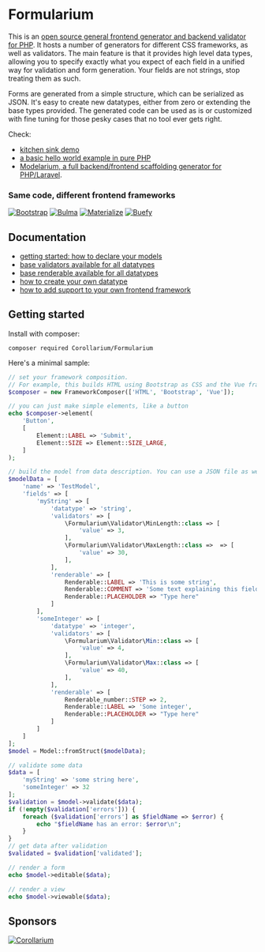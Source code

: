 # Formularium

This is an [open source general frontend generator and backend validator for PHP](https://github.com/Corollarium/Formularium/). It hosts a number of generators for different CSS frameworks, as well as validators. The main feature is that it provides high level data types, allowing you to specify exactly what you expect of each field in a unified way for validation and form generation. Your fields are not strings, stop treating them as such.

Forms are generated from a simple structure, which can be serialized as JSON. It's easy to create new datatypes, either from zero or extending the base types provided. The generated code can be used as is or customized with fine tuning for those pesky cases that no tool ever gets right.

Check:

- [kitchen sink demo](https://corollarium.github.io/Formularium/kitchensink)
- [a basic hello world example in pure PHP](https://github.com/Corollarium/Formularium-example)
- [Modelarium, a full backend/frontend scaffolding generator for PHP/Laravel](https://github.com/Corollarium/modelarium/).

### Same code, different frontend frameworks

[![Bootstrap](https://corollarium.github.io/Formularium/shots/HTMLBootstrapQuill.png)](https://corollarium.github.io/Formularium/kitchensink/HTMLBootstrapQuill.html)
[![Bulma](https://corollarium.github.io/Formularium/shots/HTMLBulmaQuill.png)](https://corollarium.github.io/Formularium/kitchensink/HTMLBulmaQuill.html)
[![Materialize](https://corollarium.github.io/Formularium/shots/HTMLMaterialize.png)](https://corollarium.github.io/Formularium/kitchensink/HTMLMaterialize.html)
[![Buefy](https://corollarium.github.io/Formularium/shots/HTMLBuefyVue.png)](https://corollarium.github.io/Formularium/kitchensink/HTMLBootstrapVue.html)

## Documentation

- [getting started: how to declare your models](model.md)
- [base validators available for all datatypes](basevalidator.md)
- [base renderable available for all datatypes](baseextension.md)
- [how to create your own datatype](datatype.md)
- [how to add support to your own frontend framework](frontend.md)

## Getting started

Install with composer:

```
composer required Corollarium/Formularium
```

Here's a minimal sample:

```php
// set your framework composition.
// For example, this builds HTML using Bootstrap as CSS and the Vue framework.
$composer = new FrameworkComposer(['HTML', 'Bootstrap', 'Vue']);

// you can just make simple elements, like a button
echo $composer->element(
    'Button',
    [
        Element::LABEL => 'Submit',
        Element::SIZE => Element::SIZE_LARGE,
    ]
);

// build the model from data description. You can use a JSON file as well.
$modelData = [
    'name' => 'TestModel',
    'fields' => [
        'myString' => [
            'datatype' => 'string',
            'validators' => [
                \Formularium\Validator\MinLength::class => [
                    'value' => 3,
                ],
                \Formularium\Validator\MaxLength::class =>  => [
                    'value' => 30,
                ],
            ],
            'renderable' => [
                Renderable::LABEL => 'This is some string',
                Renderable::COMMENT => 'Some text explaining this field',
                Renderable::PLACEHOLDER => "Type here"
            ]
        ],
        'someInteger' => [
            'datatype' => 'integer',
            'validators' => [
                \Formularium\Validator\Min::class => [
                    'value' => 4,
                ],
                \Formularium\Validator\Max::class => [
                    'value' => 40,
                ],
            ],
            'renderable' => [
                Renderable_number::STEP => 2,
                Renderable::LABEL => 'Some integer',
                Renderable::PLACEHOLDER => "Type here"
            ]
        ]
    ]
];
$model = Model::fromStruct($modelData);

// validate some data
$data = [
    'myString' => 'some string here',
    'someInteger' => 32
];
$validation = $model->validate($data);
if (!empty($validation['errors'])) {
    foreach ($validation['errors'] as $fieldName => $error) {
        echo "$fieldName has an error: $error\n";
    }
}
// get data after validation
$validated = $validation['validated'];

// render a form
echo $model->editable($data);

// render a view
echo $model->viewable($data);
```

## Sponsors

[![Corollarium](https://corollarium.github.io/Formularium/logo-horizontal-400px.png)](https://corollarium.com)
